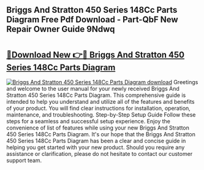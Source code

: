 ## Briggs And Stratton 450 Series 148Cc Parts Diagram Free Pdf Download - Part-QbF New Repair Owner Guide 9Ndwq

# <h2><a href="http://dfpvi0l.blite.top/?on=Briggs+And+Stratton+450+Series+148Cc+Parts+Diagram">🔗Download New 👉🔴 Briggs And Stratton 450 Series 148Cc Parts Diagram</a></h2>

[![Briggs And Stratton 450 Series 148Cc Parts Diagram download](https://i.imgur.com/lujVjoI.png)](http://dfpvi0l.blite.top/?on=Briggs+And+Stratton+450+Series+148Cc+Parts+Diagram)
Greetings and welcome to the user manual for your newly received Briggs And Stratton 450 Series 148Cc Parts Diagram. This comprehensive guide is intended to help you understand and utilize all of the features and benefits of your product. You will find clear instructions for installation, operation, maintenance, and troubleshooting. Step-by-Step Setup Guide Follow these steps for a seamless and successful setup experience. Enjoy the convenience of list of features while using your new Briggs And Stratton 450 Series 148Cc Parts Diagram. It's our hope that the Briggs And Stratton 450 Series 148Cc Parts Diagram has been a clear and concise guide in helping you get started with your new product. Should you require any assistance or clarification, please do not hesitate to contact our customer support team.

